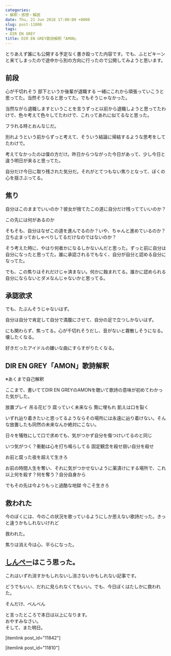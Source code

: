 ```yaml
---
categories:
- 解釈・感想・解説
date: Thu, 21 Jun 2018 17:00:00 +0000
slug: post-11806
tags:
- DIR EN GREY
title: DIR EN GREY歌詩解釈「AMON」
---
```


とりあえず誰にも公開する予定なく書き殴ってた内容です。でも、ふとピキーンと来てしまったので途中から別の方向に行ったので公開してみようと思います。

<h2>前段</h2>

心が千切れそう
部下というか後輩が退職する
一緒にこれから頑張っていこうと思ってた。当然そうなると思ってた。でもそうじゃなかった。

当然ながら退職しますということを言うずっと以前から退職しようと思ってたわけで、色々考えて色々してたわけで、これってあれに似てるなと思った。

フラれる時とおんなじだ。

別れようという前からずっと考えて、そういう結論に帰結するような思考をしてたわけで。

考えてなかったのは僕の方だけ。昨日からつながった今日があって、少し今日と違う明日が来ると思ってた。

自分だけ今日に取り残された気分だ。それがとてつもない焦りとなって、ぼくの心を揺さぶってる。

<h2>焦り</h2>

自分はこのままでいいのか？彼女が捨てたこの道に自分だけ残ってていいのか？

この先には何があるのか

そもそも、自分はなぜこの道を進んでるのか？いや、ちゃんと進めているのか？立ち止まっておしゃべりしてるだけなのではないのか？

そう考えた時に、やはり何者かになるしかないんだと思った。ずっと前に自分は自分になったと思ってた。誰に承認されるでもなく、自分が自分と認める自分になってた。

でも、この焦りはそれだけじゃ済まない。何かに蝕まれてる。誰かに認められる自分にならないとダメなんじゃないかと思ってる。

<h2>承認欲求</h2>

でも、たぶんそうじゃないはず。

自分は自分で肯定して自分で満腹にさせて、自分の足で立つしかないはず。

にも関わらず、焦ってる。心が千切れそうだし、音がないと霧散しそうになる。壊したくなる。

好きだったアイドルの嫌いな曲にすらすがりたくなる。

<h2>DIR EN GREY「AMON」歌詩解釈</h2>

※あくまで自己解釈

ここまで、書いててDIR EN GREYのAMONを聴いて歌詩の意味が初めてわかった気がした。


放置プレイ
吊る花ビラ
腐っていく未来なら
贄に埋もれ
飢えは口を裂く


いずれ辿り着きたいと思ってるようならその場所には永遠に辿り着けない。そんな放置したも同然の未来なんか絶対にこない。

日々を犠牲にして口で求めても、気がつかず自分を傷つけいてるのと同じ


いつ気がつく？衝動は心を打ち鳴らしてる
固定観念を殺せ弱い自分を殺せ

お前と腐った夜を超えて生きろ

お前の時間人生を奪い、それに気がつかせないように薬漬けにする場所で、これ以上何を殺す？何を奪う？自分自身から

でもその先は今よりもっと過酷な地獄
今こそ生きろ


<h2>救われた</h2>

今のぼくには、今のこの状況を歌っているようにしか思えない歌詩だった。きっと違うかもしれないけれど

救われた。

焦りは消え今は心、平らになった。

<h2><a href="https://twitter.com/s_s_p_y">しんぺー</a>はこう思った。</h2>
これはいずれ消すかもしれないし消さないかもしれない記事です。

どうでもいい、だれに見られなくてもいい。でも、今日ぼくはたしかに救われた。

そんだけ、べんべん

と言ったところで本日は以上になります。<br>
おやすみなさい。<br>
そして、また明日。

[itemlink post_id="11842"]

[itemlink post_id="11810"]